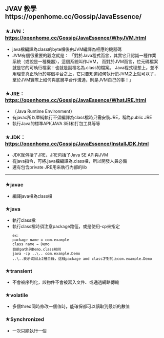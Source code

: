 ## JVAV 教學https://openhome.cc/Gossip/JavaEssence/
### ★JVN：https://openhome.cc/Gossip/JavaEssence/WhyJVM.html
- java檔編譯為class的byte檔後由JVM編譯為相應的機器碼
- JVM有個很重要的觀念就是：
「對於Java程式而言，其實它只認識一種作業系統（或說是一種機器），這個系統叫作JVM，
而對於JVM而言，位元碼檔案就是它的可執行檔案！也就是副檔名為.class的檔案。
Java程式理想上，並不用理會真正執行於哪個平台之上，它只要知道如何執行於JVM之上就可以了，
至於JVM實際上如何與底層平台作溝通，則是JVM自己的事！」
### ★JRE：https://openhome.cc/Gossip/JavaEssence/WhatJRE.html
- （Java Runtime Environment）
- 有javac所以單純執行不須編譯為class檔時只需安裝JRE，稱為public JRE
- 執行Java的標準API(JAVA SE)和打包工具等等
### ★JDK：https://openhome.cc/Gossip/JavaEssence/InstallJDK.html
- JDK就包括了JRE，JRE包括了Java SE API與JVM
- 有java指令，可將.java檔編譯為.class檔，所以開發人員必備
- 還有包含private JRE用來執行內部的lib
***
### ★javac
- 編譯java檔為class檔
### ★java
- 執行class檔
- 執行class檔時須注意package路徑，或是使用-cp來指定
  ```
  ex:
  package name = com.example
  class name = Demo
  目前path與Demo.class相同
  java -cp ..\.. com.example.Demo
  ..\..表示切回上2層目錄，這樣package and class才對的上com.example.Demo
  ```
### ★transient
- 不會被序列化，該物件不會被寫入文件、或通過網路傳輸
### ★volatile
- 多個thred同時修改一個值時，能確保都可以讀取到最新的數值
### ★Synchronized
- 一次只能執行一個
